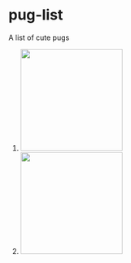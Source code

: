 # pug-list
A list of cute pugs

1. <img src="https://orig00.deviantart.net/5f5e/f/2012/130/7/0/pug_by_minama-d4zayl2.jpg" height="200">

2. <img src="https://i.pinimg.com/736x/20/6e/a1/206ea17ba021a561aa95cbccb599ec5d--funny-dogs-funny-animals.jpg" height="200">
